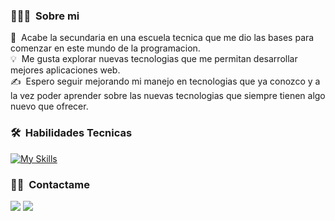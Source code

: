 <!-- ## 👋 &nbsp;Hola! me llamo Federico Omar Farfan -->

### 👨🏻‍💻 &nbsp;Sobre mi
🌱 &nbsp;Acabe la secundaria en una escuela tecnica que me dio las bases para comenzar en este mundo de la programacion.\
💡  &nbsp;Me gusta explorar nuevas tecnologias que me permitan desarrollar mejores aplicaciones web.\
✍️ &nbsp;Espero seguir mejorando mi manejo en tecnologias que ya conozco y a la vez poder aprender sobre las nuevas tecnologias que siempre tienen algo nuevo que ofrecer.


### 🛠 &nbsp;Habilidades Tecnicas

[![My Skills](https://skillicons.dev/icons?i=js,ts,nodejs,html,css,react,vite,nextjs,redux,firebase,postgres)](https://skillicons.dev)


### 🤝🏻 &nbsp;Contactame

<a href="www.linkedin.com/in/federico-omar-farfan-32b314245"><img src="https://img.shields.io/badge/-Federico%20Omar%20Farfan-0077B5?style=flat&logo=Linkedin&logoColor=white"/></a>
<a href="mailto:c0rr1f1ll@gmail.com"><img src="https://img.shields.io/badge/-c0rr1f1ll@gmail.com-D14836?style=flat&logo=Gmail&logoColor=white"/></a>
